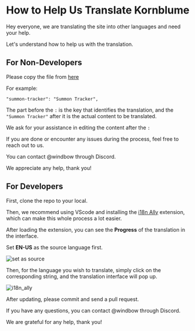 # How to Help Us Translate Kornblume

Hey everyone, we are translating the site into other languages and need your help.

Let's understand how to help us with the translation.

## For Non-Developers

Please copy the file from [here](https://github.com/windbow27/kornblume/blob/main/lang/en-US.json)

For example:

```
"summon-tracker": "Summon Tracker",
```

The part before the `:` is the key that identifies the translation, and the `"Summon Tracker"` after it is the actual content to be translated.

We ask for your assistance in editing the content after the `:`

If you are done or encounter any issues during the process, feel free to reach out to us.

You can contact @windbow through Discord.

We appreciate any help, thank you!

## For Developers

First, clone the repo to your local.

Then, we recommend using VScode and installing the [i18n Ally](https://marketplace.visualstudio.com/items?itemName=lokalise.i18n-ally) extension, which can make this whole process a lot easier.

After loading the extension, you can see the **Progress** of the translation in the interface.

Set **EN-US** as the source language first.

![set as source](https://github.com/windbow27/kornblume/assets/26058569/3c5a07e2-8fa5-4059-916c-4e4595109064)

Then, for the language you wish to translate, simply click on the corresponding string, and the translation interface will pop up.

![i18n_ally](https://github.com/windbow27/kornblume/assets/26058569/cc4d4223-c3cc-42c6-8d6c-929c1ffd3952)

After updating, please commit and send a pull request.

If you have any questions, you can contact @windbow through Discord.

We are grateful for any help, thank you!